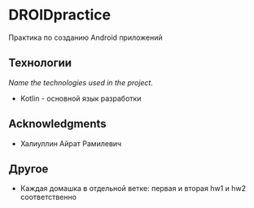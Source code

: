 # DROIDpractice

Практика по созданию Android приложений

## Технологии
_Name the technologies used in the project._
* Kotlin - основной язык разработки
## Acknowledgments
* Халиуллин Айрат Рамилевич
## Другое
* Каждая домашка в отдельной ветке: первая и вторая hw1 и hw2 соответственно